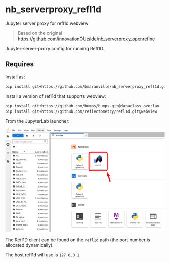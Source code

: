 # nb_serverproxy_refl1d
Jupyter server proxy for refl1d webview

> Based on the original https://github.com/innovationOUtside/nb_serverproxy_openrefine

Jupyter-server-proxy config for running Refl1D.

## Requires
Install as:

```bash
pip install git+https://github.com/bmaranville/nb_serverproxy_refl1d.git
```

Install a version of refl1d that supports webview:
```bash
pip install git+https://github.com/bumps/bumps.git@dataclass_overlay
pip install git+https://github.com/reflectometry/refl1d.git@webview
```

From the JupyterLab launcher:

![](images/jupyter-lab-screenshot.png)

The Refl1D client can be found on the `refl1d` path (the port number is allocated dynamically).

The host refl1d will use is `127.0.0.1`.
